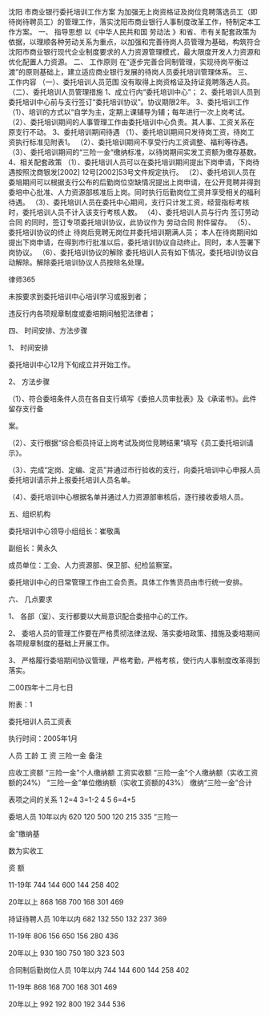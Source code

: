
 



沈阳
市商业银行委托培训工作方案 
为加强无上岗资格证及岗位竞聘落选员工（即待岗待聘员工）的管理工作，落实沈阳市商业银行人事制度改革工作，特制定本工作方案。 
一、 指导思想 
以《中华人民共和国
劳动法
》和省、市有关配套政策为依据，以理顺各种劳动关系为重点，以加强和完善待岗人员管理为基础，构筑符合沈阳市商业银行现代企业制度要求的人力资源管理模式，最大限度开发人力资源和优化配置人力资源。 
二、 工作原则 
在“逐步完善合同制管理，实现待岗平衡过渡”的原则基础上，建立适应商业银行发展的待岗人员委托培训管理体系。 
三、 工作内容 
（一）、委托培训人员范围 
没有取得上岗资格证及持证竟聘落选人员。 
（二）、委托培训人员管理措施 
1、成立行内“委托培训中心”； 
2、委托培训人员到委托培训中心前与支行签订“委托培训协议”。协议期限2年。 
3、委托培训工作 
（1）、培训的方式以“自学为主，定期上课辅导为辅；每年进行一次上岗考试。 
（2）、委托培训期间的人事管理工作由委托培训中心负责。其人事、工资关系在原支行不动。 
3、委托培训期间待遇 
（1）、委托培训期间只发待岗工资，待岗工资执行标准见附表1。 
（2）、委托培训期间不享受行内工资调整、福利等待遇。 
（3）、委托培训期间的“三险一金“缴纳标准，以待岗期间实发工资额为缴存基数。 
4、相关配套政策 
（1）、委托培训人员可以在委托培训期间提出下岗申请，下岗待遇按照沈商银发[2002] 12号[2002]53号文件规定执行。 
（2）、委托培训人员在委培期间可以根据支行公布的后勤岗位空缺情况提出上岗申请，在公开竞聘并得到委培中心批准、人力资源部核准后上岗。同时执行后勤岗位工资并享受相关的福利待遇。 
（3）、委托培训人员在委托中心期间，支行只计发工资，经营指标考核时，委托培训人员不计入该支行考核人数。 
（4）、委托培训人员与行内
签订劳动合同
的同时，签订专项委托培训协议，此协议作为
劳动合同
附件留存。 
（5）、委托培训协议的终止 
待岗后竞聘无岗位并委托培训期满人员； 
本人在待岗期间如提出下岗申请，在得到市行批准以后，委托培训协议自动终止。同时，本人签署下岗协议。 
（6）、委托培训协议的解除 
委托培训人员有如下情况，委托培训协议自动解除。解除委托培训协议人员按除名处理。 




 
律师365






未按要求到委托培训中心培训学习或报到者； 

违反行内各项规章制度或委培期间触犯法律者； 

四、 时间安排、方法步骤 

1、 时间安排 

委托培训中心12月下旬成立并开始工作。 

2、 方法步骤 

（1）、符合委培条件人员在各自支行填写《委掊人员审批表》及《承诺书》。此件留存支行备

案。 

（2）、支行根据“综合柜员持证上岗考试及岗位竞聘结果”填写《员工委托培训请示》。 

（3）、完成“定岗、定编、定员”并通过市行验收的支行，向委托培训中心申报人员委托培训请示并上报委托培训人员名单。 

（4）、委托培训中心根据名单并通过人力资源部审核后，逐行接收委培人员。 

五、组织机构 

委托培训中心领导小组组长：崔敬禹 

副组长：黄永久 

成员单位：工会、人力资源部、保卫部、纪检监察室。 

委托培训中心的日常管理工作由工会负责。具体工作售货员由市行统一安排。 

六、 几点要求 

1、 各部（室）、支行都要以大局意识配合委掊中心的工作。 

2、 委培人员的管理工作要在严格贯彻法律法规、落实委培政策、措施及委培期间各项规章制度的基础上开展工作。 

3、 严格履行委培期间协议管理，严格考勤，严格考核，使行内人事制度改革得到落实。 

二00四年十二月七日 

附表：1 

委托培训人员工资表 

执行时间：2005年1月 

人员 工龄 工 资 三险一金 备注 

应收工资额 “三险一金”个人缴纳额 工资实收额 “三险一金”个人缴纳额（实收工资额的24%） “三险一金”单位缴纳额（实收工资额的43%） 缴纳“三险一金”合计 

表项之间的关系 1 2=4 3=1-2 4 5 6=4+5 

委培人员 10年以内 620 120 500 120 215 335 “三险一 

金”缴纳基 

数为实收工 

资 额 

11-19年 744 144 600 144 258 402 

20年以上 868 168 700 168 301 469 

持证待聘人员 10年以内 682 132 550 132 237 369 

11-19年 806 156 650 156 280 436 

20年以上 930 180 750 180 323 503 

合同制后勤岗位人员 10年以内 744 144 600 144 258 402 

11-19年 868 168 700 168 301 469 

20年以上 992 192 800 192 344 536 


 


 

 
 
 
 
 
  


  
 

  


  


  
 
 
 
 

